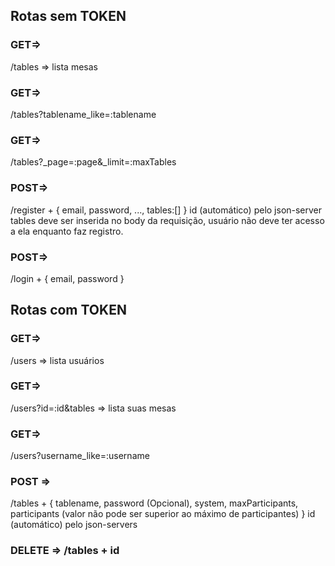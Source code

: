 ## Rotas sem TOKEN

### GET=> 
/tables => lista mesas

### GET=> 
/tables?tablename_like=:tablename

### GET=> 
/tables?\_page=:page&\_limit=:maxTables

### POST=> 
/register +
    {
       email,
       password, ...,
       tables:[]
    }
    id (automático) pelo json-server
    tables deve ser inserida no body da requisição, usuário não deve ter acesso a ela enquanto faz registro.

### POST=> 
/login +
    {
       email,
       password
    }

## Rotas com TOKEN

### GET=> 
/users => lista usuários

### GET=> 
/users?id=:id&tables => lista suas mesas

### GET=> 
/users?username_like=:username

### POST => 
/tables +
    {
       tablename,
       password (Opcional),
       system, 
       maxParticipants,
       participants (valor não pode ser superior ao máximo de participantes)
    }
    id (automático) pelo json-servers

### DELETE => /tables + id
